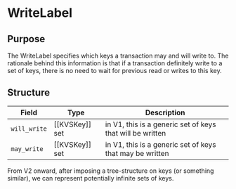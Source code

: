 # WriteLabel

## Purpose
The WriteLabel specifies which keys a transaction may and will write to.
The rationale behind this information is that
if a transaction definitely write to a set of keys,
there is no need to wait for previous read or writes to this key.
<!--
handling "may write"s in the most efficient manner is actually 
quite the challenge!
-->

## Structure

| Field       | Type           | Description                                            |
|-------------|----------------|--------------------------------------------------------|
| `will_write` | [[KVSKey]] set | in V1, this is a generic set of keys that will be written |
| `may_write`  | [[KVSKey]] set | in V1, this is a generic set of keys that may be written  |

From V2 onward,
after imposing a tree-structure on keys (or something similar),
we can represent potentially infinite sets of keys.


<!--
This is *not* a message in its own right, but this type is used in the fields of other messages. 
-->
